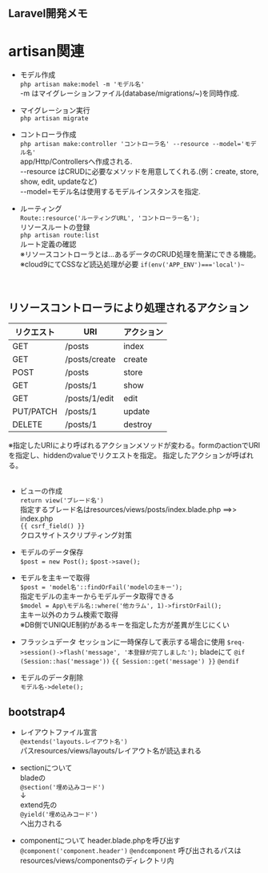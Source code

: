 ## Laravel開発メモ

# artisan関連
- モデル作成  
`php artisan make:model -m 'モデル名'`  
-m はマイグレーションファイル(database/migrations/~)を同時作成.

- マイグレーション実行  
`php artisan migrate`

- コントローラ作成  
`php artisan make:controller 'コントローラ名' --resource --model='モデル名'`  
app/Http/Controllersへ作成される.  
--resource はCRUDに必要なメソッドを用意してくれる.(例：create, store, show, edit, updateなど)  
--model=モデル名は使用するモデルインスタンスを指定.

- ルーティング  
`Route::resource('ルーティングURL', 'コントローラー名');`  
リソースルートの登録  
`php artisan route:list`  
ルート定義の確認  
※リソースコントローラとは...あるデータのCRUD処理を簡潔にできる機能。  
※cloud9にてCSSなど読込処理が必要
`if(env('APP_ENV')==='local')~`  
<br>

## リソースコントローラにより処理されるアクション
| リクエスト | 	URI          | 	アクション | 
| ---------- | ------------- | ----------- | 
| GET        | /posts        | index       | 
| GET        | /posts/create | create      | 
| POST       | /posts        | store       | 
| GET        | /posts/1      | show        | 
| GET        | /posts/1/edit | edit        | 
| PUT/PATCH  | /posts/1      | update      | 
| DELETE     | /posts/1      | destroy     |
※指定したURIにより呼ばれるアクションメソッドが変わる。formのactionでURIを指定し、hiddenのvalueでリクエストを指定。 指定したアクションが呼ばれる。
<br><br>
- ビューの作成  
`return view('ブレード名')`  
指定するブレード名はresources/views/posts/index.blade.php  ==>> index.php  
`{{ csrf_field() }}  `  
クロスサイトスクリプティング対策

- モデルのデータ保存  
`$post = new Post();`
`$post->save();`

- モデルを主キーで取得  
`$post = 'model名'::findOrFail('modelの主キー');`  
指定モデルの主キーからモデルデータ取得できる  
`$model = App\モデル名::where('他カラム', 1)->firstOrFail();`  
主キー以外のカラム検索で取得  
※DB側でUNIQUE制約があるキーを指定した方が差異が生じにくい

- フラッシュデータ
セッションに一時保存して表示する場合に使用
`$req->session()->flash('message', '本登録が完了しました');`
bladeにて
`@if (Session::has('message'))`
`{{ Session::get('message') }}`
`@endif`

- モデルのデータ削除  
`モデル名->delete();`  

## bootstrap4
- レイアウトファイル宣言  
`@extends('layouts.レイアウト名')`  
パスresources/views/layouts/レイアウト名が読込まれる

- sectionについて  
bladeの  
`@section('埋め込みコード')`  
↓  
extend先の    
`@yield('埋め込みコード')`  
へ出力される  

- componentについて
header.blade.phpを呼び出す
`@component('component.header')`
`@endcomponent`
呼び出されるパスはresources/views/componentsのディレクトリ内
